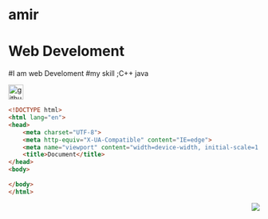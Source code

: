 # amir
# Web Develoment
#I am web Develoment
#my skill ;C++ java


[<img src='https://cdn.jsdelivr.net/npm/simple-icons@3.0.1/icons/github.svg' alt='github' height='30'>](https://github.com/amirhossan016)


~~~html
<!DOCTYPE html>
<html lang="en">
<head>
	<meta charset="UTF-8">
	<meta http-equiv="X-UA-Compatible" content="IE=edge">
	<meta name="viewport" content="width=device-width, initial-scale=1.0">
	<title>Document</title>
</head>
<body>
	
</body>
</html>
~~~
<img align="right" weidth="400"
src="https://i.pinimg.com/originals/e4/26/70/e426702edf874b181aced1e2fa5c6cde.gif">
